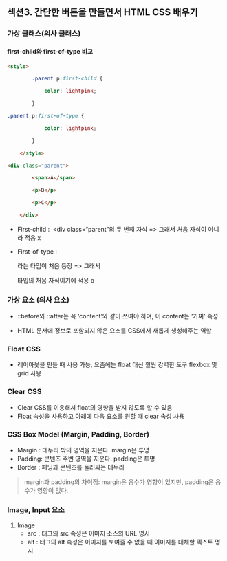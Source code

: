## 섹션3. 간단한 버튼을 만들면서 HTML CSS 배우기

### 가상 클래스(의사 클래스)

#### first-child와 first-of-type 비교

```html
<style>

        .parent p:first-child {

            color: lightpink;

        }

.parent p:first-of-type {

            color: lightpink;

        }

    </style>

<div class="parent">

        <span>A</span>

        <p>B</p>

        <p>C</p>

    </div>
```

- First-child :  <div class=“parent”의 두 번째 자식 => 그래서 처음 자식이 아니라 적용 x

- First-of-type : <p> 라는 타입이 처음 등장 => 그래서 <p> 타입의 처음 자식이기에 적용 o

### 가상 요소 (의사 요소)

- ::before와 ::after는 꼭 ‘content’와 같이 쓰여야 하며, 이 content는 ‘가짜’ 속성

- HTML 문서에 정보로 포함되지 않은 요소를 CSS에서 새롭게 생성해주는 역할

### Float CSS

- 레이아웃을 만들 때 사용 가능, 요즘에는 float 대신 훨씬 강력한 도구 flexbox 및 grid 사용


### Clear CSS
- Clear CSS를 이용해서 float의 영향을 받지 않도록 할 수 있음
- Float 속성을 사용하고 아래에 다음 요소를 원할 때 clear 속성 사용

### CSS Box Model (Margin, Padding, Border)
- Margin : 테두리 밖의 영역을 지운다. margin은 투명
- Padding: 콘텐츠 주변 영역을 지운다. padding은 투명
- Border : 패딩과 콘텐츠를 둘러싸는 테두리

> margin과 padding의 차이점: margin은 음수가 영향이 있지만, padding은 음수가 영향이 없다.

### Image, Input 요소
1. Image
	- src : 태그의 src 속성은 이미지 소스의 URL 명시
	- alt : 태그의 alt 속성은 이미지를 보여줄 수 없을 때 이미지를 대체할 텍스트 명시


